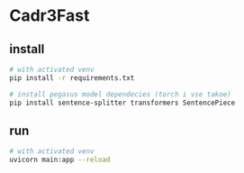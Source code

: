 # Cadr3Fast

## install

```bash
# with activated venv
pip install -r requirements.txt

# install pegasus model dependecies (torch i vse takoe)
pip install sentence-splitter transformers SentencePiece
```

## run

```bash
# with activated venv
uvicorn main:app --reload
```
